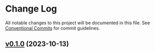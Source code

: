 # Change Log

All notable changes to this project will be documented in this file.
See [Conventional Commits](Https://conventionalcommits.org) for commit guidelines.

<!-- changelog -->

## [v0.1.0](https://code.harton.nz/james/smokestack/compare/v0.1.0...v0.1.0) (2023-10-13)



